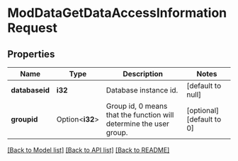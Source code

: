 # ModDataGetDataAccessInformationRequest

## Properties

Name | Type | Description | Notes
------------ | ------------- | ------------- | -------------
**databaseid** | **i32** | Database instance id. | [default to null]
**groupid** | Option<**i32**> | Group id, 0 means that the function will determine the user group. | [optional][default to 0]

[[Back to Model list]](../README.md#documentation-for-models) [[Back to API list]](../README.md#documentation-for-api-endpoints) [[Back to README]](../README.md)


